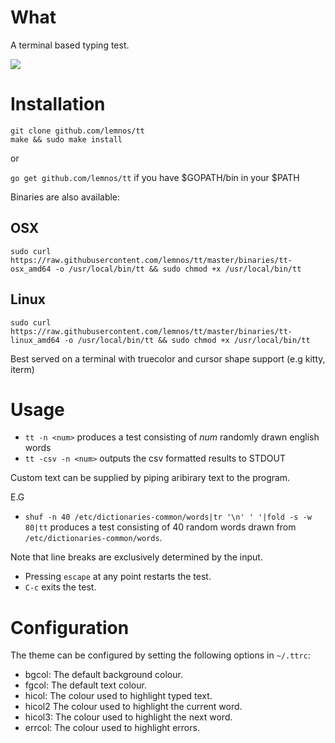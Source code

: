 # What

A terminal based typing test.

![](demo.gif)

# Installation

```
git clone github.com/lemnos/tt
make && sudo make install
```

or

`go get github.com/lemnos/tt` if you have $GOPATH/bin in your $PATH

Binaries are also available:

## OSX

```
sudo curl https://raw.githubusercontent.com/lemnos/tt/master/binaries/tt-osx_amd64 -o /usr/local/bin/tt && sudo chmod +x /usr/local/bin/tt
```

## Linux

```
sudo curl https://raw.githubusercontent.com/lemnos/tt/master/binaries/tt-linux_amd64 -o /usr/local/bin/tt && sudo chmod +x /usr/local/bin/tt
```

Best served on a terminal with truecolor and cursor shape support (e.g kitty, iterm)

# Usage

- `tt -n <num>` produces a test consisting of *num* randomly drawn english words
- `tt -csv -n <num>` outputs the csv formatted results to STDOUT

Custom text can be supplied by piping aribirary text to the program.

E.G

- `shuf -n 40 /etc/dictionaries-common/words|tr '\n' ' '|fold -s -w 80|tt` produces a test consisting of 40 random words drawn from `/etc/dictionaries-common/words`.

Note that line breaks are exclusively determined by the input.

- Pressing `escape` at any point restarts the test.
- `C-c` exits the test.

# Configuration

The theme can be configured by setting the following options in `~/.ttrc`:

 - bgcol:  The default background colour.
 - fgcol:  The default text colour.
 - hicol:  The colour used to highlight typed text.
 - hicol2  The colour used to highlight the current word.
 - hicol3: The colour used to highlight the next word.
 - errcol: The colour used to highlight errors.
